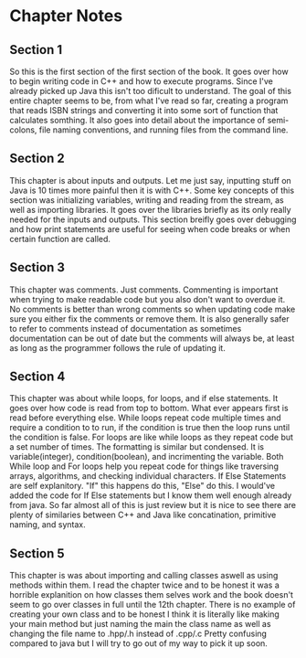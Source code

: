 # Chapter Notes

## Section 1

So this is the first section of the first section of the book. It goes over how to begin writing code in C++ and how to execute programs. Since I've already picked up Java this isn't too dificult to understand. The goal of this entire chapter seems to be, from what I've read so far, creating a program that reads ISBN strings and converting it into some sort of function that calculates somthing. It also goes into detail about the importance of semi-colons, file naming conventions, and running files from the command line.

## Section 2

This chapter is about inputs and outputs. Let me just say, inputting stuff on Java is 10 times more painful then it is with C++. Some key concepts of this section was initializing variables, writing and reading from the stream, as well as importing libraries. It goes over the libraries briefly as its only really needed for the inputs and outputs. This section breifly goes over debugging and how print statements are useful for seeing when code breaks or when certain function are called.

## Section 3

This chapter was comments. Just comments. Commenting is important when trying to make readable code but you also don't want to overdue it. No comments is better than wrong comments so when updating code make sure you either fix the comments or remove them. It is also generally safer to refer to comments instead of documentation as sometimes documentation can be out of date but the comments will always be, at least as long as the programmer follows the rule of updating it.

## Section 4

This chapter was about while loops, for loops, and if else statements.  It goes over how code is read from top to bottom. What ever appears first is read before everything else. While loops repeat code multiple times and require a condition to to run, if the condition is true then the loop runs until the condition is false. For loops are like while loops as they repeat code but a set number of times. The formatting is similar but condensed. It is variable(integer), condition(boolean), and incrimenting the variable. Both While loop and For loops help you repeat code for things like traversing arrays, algorithms, and checking individual characters. If Else Statements are self explanitory. "If" this happens do this, "Else" do this. I would've added the code for If Else statements but I know them well enough already from java. So far almost all of this is just review but it is nice to see there are plenty of similaries between C++ and Java like concatination, primitive naming, and syntax.

## Section 5

This chapter is was about importing and calling classes aswell as using methods within them. I read the chapter twice and to be honest it was a horrible explanition on how classes them selves work and the book doesn't seem to go over classes in full until the 12th chapter. There is no example of creating your own class and to be honest I think it is literally like making your main method but just naming the main the class name as well as changing the file name to .hpp/.h instead of .cpp/.c Pretty confusing compared to java but I will try to go out of my way to pick it up soon.
